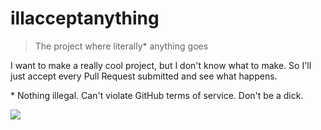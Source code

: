 # illacceptanything

> The project where literally* anything goes

I want to make a really cool project, but I don't know what to make. So I'll just accept
every Pull Request submitted and see what happens.

\* Nothing illegal. Can't violate GitHub terms of service. Don't be a dick.

![](https://i.imgur.com/ehUtz.gif)
